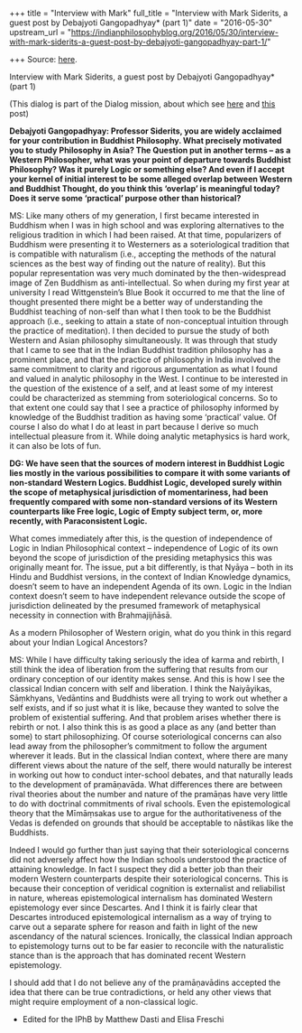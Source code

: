 +++
title = "Interview with Mark"
full_title = "Interview with Mark Siderits, a guest post by Debajyoti Gangopadhyay* (part 1)"
date = "2016-05-30"
upstream_url = "https://indianphilosophyblog.org/2016/05/30/interview-with-mark-siderits-a-guest-post-by-debajyoti-gangopadhyay-part-1/"

+++
Source: [here](https://indianphilosophyblog.org/2016/05/30/interview-with-mark-siderits-a-guest-post-by-debajyoti-gangopadhyay-part-1/).

Interview with Mark Siderits, a guest post by Debajyoti Gangopadhyay* (part 1)

(This dialog is part of the Dialog mission, about which see
[here](http://sciencephilosophydialog.wordpress.com) and
[this](http://indianphilosophyblog.org/2016/02/20/dialog-between-science-and-philosophy-a-new-event/)
post)

**Debajyoti Gangopadhyay: Professor Siderits, you are widely acclaimed
for your contribution in Buddhist Philosophy. What precisely motivated
you to study Philosophy in Asia? The Question put in another terms – as
a Western Philosopher, what was your point of departure towards Buddhist
Philosophy? Was it purely Logic or something else? And even if I accept
your kernel of initial interest to be some alleged overlap between
Western and Buddhist Thought, do you think this ‘overlap’ is meaningful
today? Does it serve some ‘practical’ purpose other than historical?**

MS: Like many others of my generation, I first became interested in
Buddhism when I was in high school and was exploring alternatives to the
religious tradition in which I had been raised. At that time,
popularizers of Buddhism were presenting it to Westerners as a
soteriological tradition that is compatible with naturalism (i.e.,
accepting the methods of the natural sciences as the best way of finding
out the nature of reality). But this popular representation was very
much dominated by the then-widespread image of Zen Buddhism as
anti-intellectual. So when during my first year at university I read
Wittgenstein’s Blue Book it occurred to me that the line of thought
presented there might be a better way of understanding the Buddhist
teaching of non-self than what I then took to be the Buddhist approach
(i.e., seeking to attain a state of non-conceptual intuition through the
practice of meditation). I then decided to pursue the study of both
Western and Asian philosophy simultaneously. It was through that study
that I came to see that in the Indian Buddhist tradition philosophy has
a prominent place, and that the practice of philosophy in India involved
the same commitment to clarity and rigorous argumentation as what I
found and valued in analytic philosophy in the West. I continue to be
interested in the question of the existence of a self, and at least some
of my interest could be characterized as stemming from soteriological
concerns. So to that extent one could say that I see a practice of
philosophy informed by knowledge of the Buddhist tradition as having
some ‘practical’ value. Of course I also do what I do at least in part
because I derive so much intellectual pleasure from it. While doing
analytic metaphysics is hard work, it can also be lots of fun.

**DG: We have seen that the sources of modern interest in Buddhist Logic
lies mostly in the various possibilities to compare it with some
variants of non-standard Western Logics. Buddhist Logic, developed
surely within the scope of metaphysical jurisdiction of momentariness,
had been frequently compared with some non-standard versions of its
Western counterparts like Free logic, Logic of Empty subject term, or,
more recently, with Paraconsistent Logic.**

What comes immediately after this, is the question of independence of
Logic in Indian Philosophical context – independence of Logic of its own
beyond the scope of jurisdiction of the presiding metaphysics this was
originally meant for. The issue, put a bit differently, is that Nyāya –
both in its Hindu and Buddhist versions, in the context of Indian
Knowledge dynamics, doesn’t seem to have an independent Agenda of its
own. Logic in the Indian context doesn’t seem to have independent
relevance outside the scope of jurisdiction delineated by the presumed
framework of metaphysical necessity in connection with Brahmajijñāsā.

As a modern Philosopher of Western origin, what do you think in this
regard about your Indian Logical Ancestors?

MS: While I have difficulty taking seriously the idea of karma and
rebirth, I still think the idea of liberation from the suffering that
results from our ordinary conception of our identity makes sense. And
this is how I see the classical Indian concern with self and liberation.
I think the Naiyāyikas, Sāṃkhyans, Vedāntins and Buddhists were all
trying to work out whether a self exists, and if so just what it is
like, because they wanted to solve the problem of existential suffering.
And that problem arises whether there is rebirth or not. I also think
this is as good a place as any (and better than some) to start
philosophizing. Of course soteriological concerns can also lead away
from the philosopher’s commitment to follow the argument wherever it
leads. But in the classical Indian context, where there are many
different views about the nature of the self, there would naturally be
interest in working out how to conduct inter-school debates, and that
naturally leads to the development of pramāṇavāda. What differences
there are between rival theories about the number and nature of the
pramāṇas have very little to do with doctrinal commitments of rival
schools. Even the epistemological theory that the Mīmāṃsakas use to
argue for the authoritativeness of the Vedas is defended on grounds that
should be acceptable to nāstikas like the Buddhists.

Indeed I would go further than just saying that their soteriological
concerns did not adversely affect how the Indian schools understood the
practice of attaining knowledge. In fact I suspect they did a better job
than their modern Western counterparts despite their soteriological
concerns. This is because their conception of veridical cognition is
externalist and reliabilist in nature, whereas epistemological
internalism has dominated Western epistemology ever since Descartes. And
I think it is fairly clear that Descartes introduced epistemological
internalism as a way of trying to carve out a separate sphere for reason
and faith in light of the new ascendancy of the natural sciences.
Ironically, the classical Indian approach to epistemology turns out to
be far easier to reconcile with the naturalistic stance than is the
approach that has dominated recent Western epistemology.

I should add that I do not believe any of the pramāṇavādins accepted the
idea that there can be true contradictions, or held any other views that
might require employment of a non-classical logic.

-   Edited for the IPhB by Matthew Dasti and Elisa Freschi
